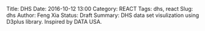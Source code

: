 Title: DHS
Date: 2016-10-12 13:00
Category: REACT
Tags: dhs, react
Slug: dhs
Author: Feng Xia
Status: Draft
Summary: DHS data set visulization using D3plus library. Inspired by DATA USA.


<div id="dhs"></div>

<script type="text/babel">

var FormInput = React.createClass({
    handleChange: function(event) {
        var text = event.target.value;
        this.props.onChange(this.props.id, text);
    },
    render: function(){
        var inputStyle = {
            float: "left"
        };

        return (
            <div className="row form-group my-nobreak">
                <span className="col-xs-6 col-form-label text-right">
                    {this.props.label}
                </span>
                <div className="col-xs-5 input-group" style={inputStyle}>
                    <input type="text" className="form-control"
                        value={this.props.value}
                        onChange={this.handleChange}/>
                </div>
            </div>
        );
    }
});

var FormHeader = React.createClass({
    handleClick: function(event) {
        this.props.handleClick();
    },
    render: function(){
        var switchClass = classNames("fa", {
            "fa-angle-double-up": this.props.showFields,
            "fa-angle-double-down": !this.props.showFields
        });

        return (
            <div className="row my-resume-header" onClick={this.handleClick}>
                <div className="col-md-11">
                    <h4>{this.props.title}</h4>
                </div>
                <div  className="text-right col-md-1" data-toggle="tooltip" title="Click to expand and collapse">
                    <br />
                    <i className={switchClass}></i>
                </div>
            </div>
        );
    }
});

var FormBox = React.createClass({
    getInitialState: function(){
        return {
            showFields: true
        };
    },
    handleClick: function(){
        this.setState({
            showFields: !this.state.showFields, // toggle
        });
    },
    render: function(){
        // Input fields
        var formFields = [];
        if (typeof this.props.data.fields != "undefined"){
            formFields = this.props.data.fields.map(function(field) {
                // This is the magic line to make the state update
                // in sync with parent's state
                field.onChange = this.props.onChange;

                field.id = field.name;
                return <FormInput key={field.label} {...field} />
            }, this);
        }
        var fields = this.state.showFields?
            <div className="my-multicol-2">{formFields}</div>: null;

        // Render
        return (
            <div>
                <FormHeader title={this.props.data.title} showFields={this.state.showFields} handleClick={this.handleClick} />
                <button className="btn btn-default"
                    onClick={this.props.onRedraw}>Graph</button>
                {fields}
            </div>
        );
    }
});

var D3GraphContainer = React.createClass({
    getInitialState: function(){
        return {
            title: "",
            data: [], // graph data
            dataId: null,
            redrawCounter: 0
        }
    },
    handleRedraw:function(){
        var that = this;
        var queries = this.props.data;
        var baseUrl = "http://api.dhsprogram.com/rest/dhs/v4/data?";
        var tmp = [];
        for (var key in queries){
            var val = queries[key].value;
            if (val && (val.length > 0)){
                tmp.push(key + "=" + val);
            }
        }
        var apiUrl = baseUrl+tmp.join("&");
        console.log(apiUrl);

        // Get data
        j$.ajax({
            url: apiUrl,
            dataType: "json",
            method: "GET",
            success: function(resp){
                if ((typeof resp != "undefined") && resp){
                    that.setState({
                        title: resp.Data[0].Indicator,
                        data: resp.Data,
                        dataId: resp.Data[0].IndicatorOrder,
                        redrawCounter: that.props.redraw
                    });
                }
            } // end of success
        });
    },
    render: function(){
        if (this.props.redraw > this.state.redrawCounter){
            this.handleRedraw();
        }
        return (
            <div>
                {this.state.dataId?
                    <D3Graph id={this.state.dataId}
                        data={this.state.data}
                        title={this.state.title} />
                    :null}
            </div>
        );
    }
});

var D3Graph = React.createClass({
    getInitialState: function(){
        return {
            id: "DHS"+this.props.id,
            prevData: [],
            viz: null
        }
    },
    cleanData:function(data){
        var tmp = data.slice();
        for (var i = 0; i<data.length; i++){
            tmp[i].SurveyYear = "" + tmp[i].SurveyYear;
        }
        return tmp;
    },
    makeViz: function(data){
        this.setState({
            viz: d3plus.viz().container("#"+this.state.id)
            .data(this.cleanData(data))
            .type("bar")
            .id("CountryName")
            .color("CountryName")
            .text("CountryName")
            .y("Value")
            .x("SurveyYear")
            //.shape({
            //    "interpolate": "basis"  // takes accepted values to change interpolation type
            //})
            .draw()
        });
        this.debounceUpdate = _.debounce(function(data){
            this.state.viz.data(this.cleanData(data));
            this.state.viz.draw();

            // Save data
            this.setState({
                prevData: data
            });
        }, 500);
    },
    componentDidMount: function(){
        this.setState({
            prevData: this.props.data
        });
        this.makeViz(this.props.data);
    },
    render: function(){
        if (this.state.viz && !_.isEqual(this.state.prevData, this.props.data)){
            this.debounceUpdate(this.props.data);
        }

        return (
            <figure id={this.state.id} style={{minHeight:"500px"}}>
                <figcaption>{this.props.title}</figcaption>
            </figure>
        );
    }
});

var DhsBox = React.createClass({
    getInitialState: function(){
        return {
            "countryIds": {
                label: "Country IDs",
                value: "KE"
            },
            "indicatorIds": {
                label: "Indicator IDs",
                value: "FE_FRTR_W_TFR"
            },
            "breakdown": {
                label: "Breakdown level",
                value: null
            },
            "surveyIds": {
                label: "Survey IDs",
                value: null
            },
            "surveyYear": {
                label: "Survey Year",
                value: null
            },
            counter: {
                redraw: 0
            }
        }; // end of initial state
    },
    getFields: function(pickList){
        var tmpList = [];
        for (var i=0; i<pickList.length; i++){
            var tmp = this.state[pickList[i]];
            tmp.name = pickList[i];

            if ((typeof tmp.value  == "undefined") || (!tmp.value)){
                tmp.value = ""; // default input value
            }
            tmpList.push(tmp);
        }
        return tmpList;
    },
    handleFieldChange: function(fieldId, value) {
        var newState = this.state[fieldId];
        newState.value = value;
        this.setState(newState);
    },
    handleRedraw: function(){
        var currentRedrawCounter = this.state.counter.redraw;
        this.setState({
            counter: {
                redraw: currentRedrawCounter+1 // increment counter
            }
        });
    },
    render: function(){
        var helper = {
            getFields: this.getFields
        };
        var dhsForm = {
            title: "DHS data set",
            fields: helper.getFields(["countryIds", "indicatorIds", "surveyYear"])
        };
        return (
            <div>
                <FormBox data={dhsForm}
                    onChange={this.handleFieldChange}
                    onRedraw={this.handleRedraw}
                />
                <D3GraphContainer
                    data={this.state}
                    redraw={this.state.counter.redraw}
                />
            </div>
        );
    }
});

ReactDOM.render(
    <DhsBox />,
    document.getElementById("dhs")
);
</script>
